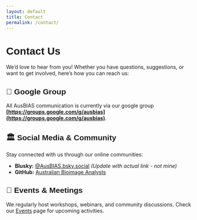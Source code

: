 ```yaml
---
layout: default
title: Contact
permalink: /contact/
---
```

<style>
@font-face {
  font-family: 'Oswald';
  src: url('/assets/fonts/oswald-regular.ttf');
}

h1, h2, h3, h4, h5, h6 {
  font-family: 'Oswald', sans-serif;
}
</style>
# Contact Us

We’d love to hear from you! Whether you have questions, suggestions, or want to get involved, here’s how you can reach us:

## 📧 Google Group
All AusBIAS communication is currently via our google group **[https://groups.google.com/g/ausbias](https://groups.google.com/g/ausbias)**.

## 🏛 Social Media & Community
Stay connected with us through our online communities:
- **Blusky:** [@AusBIAS.bsky.social](https://drlachie.bsky.social) *(Update with actual link - not mine)*
- **GitHub:** [Australian Bioimage Analysts](https://github.com/ausbias)

## 📍 Events & Meetings
We regularly host workshops, webinars, and community discussions. Check our [Events](/events/) page for upcoming activities.


